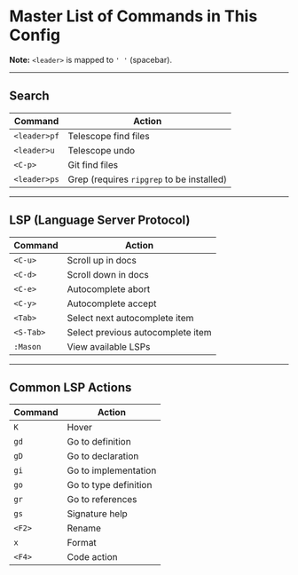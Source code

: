 # Master List of Commands in This Config

**Note:** `<leader>` is mapped to `' '` (spacebar).

---

## Search

| Command        | Action                                |
|----------------|----------------------------------------|
| `<leader>pf`   | Telescope find files                   |
| `<leader>u`    | Telescope undo                         |
| `<C-p>`        | Git find files                         |
| `<leader>ps`   | Grep (requires `ripgrep` to be installed) |

---

## LSP (Language Server Protocol)

| Command        | Action                                |
|----------------|----------------------------------------|
| `<C-u>`        | Scroll up in docs                      |
| `<C-d>`        | Scroll down in docs                    |
| `<C-e>`        | Autocomplete abort                     |
| `<C-y>`        | Autocomplete accept                    |
| `<Tab>`        | Select next autocomplete item          |
| `<S-Tab>`      | Select previous autocomplete item      |
| `:Mason`       | View available LSPs                    |

---

## Common LSP Actions

| Command        | Action                                |
|----------------|----------------------------------------|
| `K`            | Hover                                  |
| `gd`           | Go to definition                       |
| `gD`           | Go to declaration                      |
| `gi`           | Go to implementation                   |
| `go`           | Go to type definition                  |
| `gr`           | Go to references                       |
| `gs`           | Signature help                         |
| `<F2>`         | Rename                                 |
| `x`            | Format                                 |
| `<F4>`         | Code action                            |
